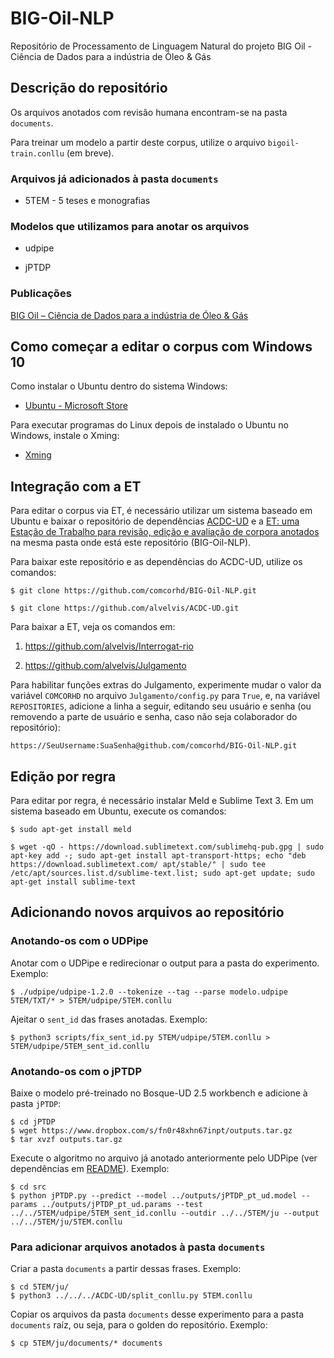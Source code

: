 # BIG-Oil-NLP

Repositório de Processamento de Linguagem Natural do projeto BIG Oil - Ciência de Dados para a indústria de Óleo & Gás

## Descrição do repositório

Os arquivos anotados com revisão humana encontram-se na pasta `documents`.

Para treinar um modelo a partir deste corpus, utilize o arquivo `bigoil-train.conllu` (em breve).

### Arquivos já adicionados à pasta `documents`

* 5TEM - 5 teses e monografias

### Modelos que utilizamos para anotar os arquivos

* udpipe

* jPTDP

### Publicações

[BIG Oil – Ciência de Dados para a indústria de Óleo & Gás](http://comcorhd.letras.puc-rio.br/category/big-oil-identificacao-e-extracao-de-informacao-semantica-no-dominio-de-oleo-gas/)

## Como começar a editar o corpus com Windows 10

Como instalar o Ubuntu dentro do sistema Windows:

- [Ubuntu - Microsoft Store](https://www.microsoft.com/pt-br/p/ubuntu/9nblggh4msv6)

Para executar programas do Linux depois de instalado o Ubuntu no Windows, instale o Xming:

- [Xming](https://sourceforge.net/projects/xming/)

## Integração com a ET

Para editar o corpus via ET, é necessário utilizar um sistema baseado em Ubuntu e baixar o repositório de dependências [ACDC-UD](https://github.com/alvelvis/ACDC-UD) e a [ET: uma Estação de Trabalho para revisão, edição e avaliação de corpora anotados](http://comcorhd.letras.puc-rio.br/ET) na mesma pasta onde está este repositório (BIG-Oil-NLP).

Para baixar este repositório e as dependências do ACDC-UD, utilize os comandos:

    $ git clone https://github.com/comcorhd/BIG-Oil-NLP.git

    $ git clone https://github.com/alvelvis/ACDC-UD.git
    
Para baixar a ET, veja os comandos em:

1. https://github.com/alvelvis/Interrogat-rio

2. https://github.com/alvelvis/Julgamento

Para habilitar funções extras do Julgamento, experimente mudar o valor da variável `COMCORHD` no arquivo `Julgamento/config.py` para `True`, e, na variável `REPOSITORIES`, adicione a linha a seguir, editando seu usuário e senha (ou removendo a parte de usuário e senha, caso não seja colaborador do repositório):

    https://SeuUsername:SuaSenha@github.com/comcorhd/BIG-Oil-NLP.git

## Edição por regra

Para editar por regra, é necessário instalar Meld e Sublime Text 3. Em um sistema baseado em Ubuntu, execute os comandos:

    $ sudo apt-get install meld

    $ wget -qO - https://download.sublimetext.com/sublimehq-pub.gpg | sudo apt-key add -; sudo apt-get install apt-transport-https; echo "deb https://download.sublimetext.com/ apt/stable/" | sudo tee /etc/apt/sources.list.d/sublime-text.list; sudo apt-get update; sudo apt-get install sublime-text

## Adicionando novos arquivos ao repositório

### Anotando-os com o UDPipe

Anotar com o UDPipe e redirecionar o output para a pasta do experimento. Exemplo:

    $ ./udpipe/udpipe-1.2.0 --tokenize --tag --parse modelo.udpipe 5TEM/TXT/* > 5TEM/udpipe/5TEM.conllu

Ajeitar o `sent_id` das frases anotadas. Exemplo:

    $ python3 scripts/fix_sent_id.py 5TEM/udpipe/5TEM.conllu > 5TEM/udpipe/5TEM_sent_id.conllu

### Anotando-os com o jPTDP

Baixe o modelo pré-treinado no Bosque-UD 2.5 workbench e adicione à pasta `jPTDP`:

    $ cd jPTDP
    $ wget https://www.dropbox.com/s/fn0r48xhn67inpt/outputs.tar.gz
    $ tar xvzf outputs.tar.gz

Execute o algoritmo no arquivo já anotado anteriormente pelo UDPipe (ver dependências em [README](https://github.com/comcorhd/BIG-Oil-NLP/tree/master/jPTDP)). Exemplo:

    $ cd src
    $ python jPTDP.py --predict --model ../outputs/jPTDP_pt_ud.model --params ../outputs/jPTDP_pt_ud.params --test ../../5TEM/udpipe/5TEM_sent_id.conllu --outdir ../../5TEM/ju --output ../../5TEM/ju/5TEM.conllu

### Para adicionar arquivos anotados à pasta `documents`

Criar a pasta `documents` a partir dessas frases. Exemplo:

    $ cd 5TEM/ju/
    $ python3 ../../../ACDC-UD/split_conllu.py 5TEM.conllu

Copiar os arquivos da pasta `documents` desse experimento para a pasta `documents` raíz, ou seja, para o golden do repositório. Exemplo:

    $ cp 5TEM/ju/documents/* documents